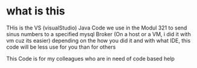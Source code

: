 # what is this 

THis is the VS (visualStudio) Java Code we use in the Modul 321 to send sinus numbers to a specified mysql Broker (On a host or a VM, i did it with vm cuz its easier) depending on the how you did it and with what IDE, this code will be less use for you than for others 

This Code is for my colleagues who are in need of code based help
